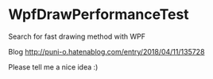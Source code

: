 # WpfDrawPerformanceTest
Search for fast drawing method with WPF

Blog http://puni-o.hatenablog.com/entry/2018/04/11/135728

Please tell me a nice idea :)